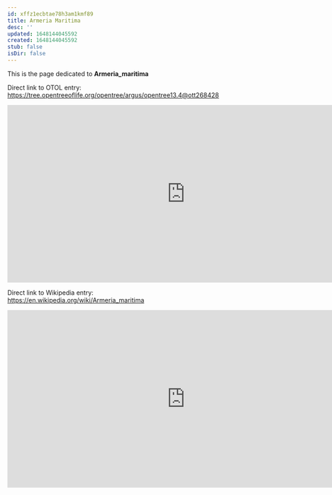```yaml
---
id: xffz1ecbtae78h3am1kmf89
title: Armeria Maritima
desc: ''
updated: 1648144045592
created: 1648144045592
stub: false
isDir: false
---
```

This is the page dedicated to **Armeria_maritima**


Direct link to OTOL entry: https://tree.opentreeoflife.org/opentree/argus/opentree13.4@ott268428



<html>
    <body>
    <iframe src="https://tree.opentreeoflife.org/opentree/argus/opentree13.4@ott268428"
    width="800" height="400" frameborder="0" allowfullscreen> </iframe>
    </body>
</html>
    


Direct link to Wikipedia entry: https://en.wikipedia.org/wiki/Armeria_maritima



<html>
    <body>
    <iframe src="https://en.wikipedia.org/wiki/Armeria_maritima"
    width="800" height="400" frameborder="0" allowfullscreen> </iframe>
    </body>
</html>
    
